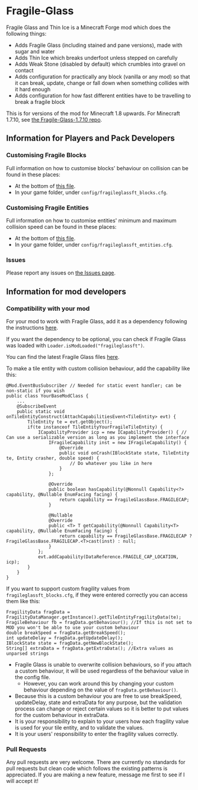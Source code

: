 # Fragile-Glass
Fragile Glass and Thin Ice is a Minecraft Forge mod which does the following things:
* Adds Fragile Glass (including stained and pane versions), made with sugar and water
* Adds Thin Ice which breaks underfoot unless stepped on carefully
* Adds Weak Stone (disabled by default) which crumbles into gravel on contact
* Adds configuration for practically any block (vanilla or any mod) so that it can break, update, change or fall down when something collides with it hard enough
* Adds configuration for how fast different entities have to be travelling to break a fragile block

This is for versions of the mod for Minecraft 1.8 upwards.
For Minecraft 1.7.10, see [the Fragile-Glass-1.7.10 repo](https://github.com/fredtargaryen/Fragile-Glass-1.7.10).

## Information for Players and Pack Developers
### Customising Fragile Blocks
Full information on how to customise blocks' behaviour on collision can be found in these places:
* At the bottom of [this file](https://github.com/fredtargaryen/Fragile-Glass/blob/master/src/main/java/com/fredtargaryen/fragileglass/world/FragilityDataManager.java).
* In your game folder, under `config/fragileglassft_blocks.cfg`.
### Customising Fragile Entities
Full information on how to customise entities' minimum and maximum collision speed can be found in these places:
* At the bottom of [this file](https://github.com/fredtargaryen/Fragile-Glass/blob/blocklist/src/main/java/com/fredtargaryen/fragileglass/world/BreakerDataManager.java).
* In your game folder, under `config/fragileglassft_entities.cfg`.
### Issues
Please report any issues on [the Issues page](https://github.com/fredtargaryen/Fragile-Glass/issues).

## Information for mod developers
### Compatibility with your mod
For your mod to work with Fragile Glass, add it as a dependency following the instructions [here](https://github.com/MinecraftForge/ForgeGradle/wiki/Dependencies). 

If you want the dependency to be optional, you can check if Fragile Glass was loaded with `Loader.isModLoaded("fragileglassft")`.

You can find the latest Fragile Glass files [here](https://minecraft.curseforge.com/projects/fragile-glass-and-thin-ice/files).

To make a tile entity with custom collision behaviour, add the capability like this:
```
@Mod.EventBusSubscriber // Needed for static event handler; can be non-static if you wish
public class YourBaseModClass {
    ...
    @SubscribeEvent
    public static void onTileEntityConstruct(AttachCapabilitiesEvent<TileEntity> evt) {
        TileEntity te = evt.getObject();
        if(te instanceof TileEntityYourFragileTileEntity) {
            ICapabilityProvider icp = new ICapabilityProvider() { // Can use a serializable version as long as you implement the interface
                IFragileCapability inst = new IFragileCapability() {
                    @Override
                    public void onCrash(IBlockState state, TileEntity te, Entity crasher, double speed) {
                        // Do whatever you like in here
                    }
                };
                
                @Override
                public boolean hasCapability(@Nonnull Capability<?> capability, @Nullable EnumFacing facing) {
                    return capability == FragileGlassBase.FRAGILECAP;
                }

                @Nullable
                @Override
                public <T> T getCapability(@Nonnull Capability<T> capability, @Nullable EnumFacing facing) {
                    return capability == FragileGlassBase.FRAGILECAP ? FragileGlassBase.FRAGILECAP.<T>cast(inst) : null;
                }
            };
            evt.addCapability(DataReference.FRAGILE_CAP_LOCATION, icp);
        }
    }
}
```
If you want to support custom fragility values from `fragileglassft_blocks.cfg`, if they were entered correctly you can access them like this:
```
FragilityData fragData = FragilityDataManager.getInstance().getTileEntityFragilityData(te);
FragileBehaviour fb = fragData.getBehaviour(); //If this is not set to MOD you won't be able to use your custom behaviour
double breakSpeed = fragData.getBreakSpeed();
int updateDelay = fragData.getUpdateDelay();
IBlockState state = fragData.getNewBlockState();
String[] extraData = fragData.getExtraData(); //Extra values as unparsed strings
```
* Fragile Glass is unable to overwrite collision behaviours, so if you attach a custom behaviour, it will be used regardless of the behaviour value in the config file.
  * However, you can work around this by changing your custom behaviour depending on the value of `fragData.getBehaviour()`.
* Because this is a custom behaviour you are free to use breakSpeed, updateDelay, state and extraData for any purpose,
but the validation process can change or reject certain values so it is better to put values for the custom behaviour in extraData.
* It is your responsibility to explain to your users how each fragility value is used for your tile entity, and to validate the values.
* It is your users' responsibility to enter the fragility values correctly.
### Pull Requests
Any pull requests are very welcome. There are currently no standards for pull requests but clean code which
follows the existing patterns is appreciated. If you are making a new feature, message me first to see
if I will accept it!
